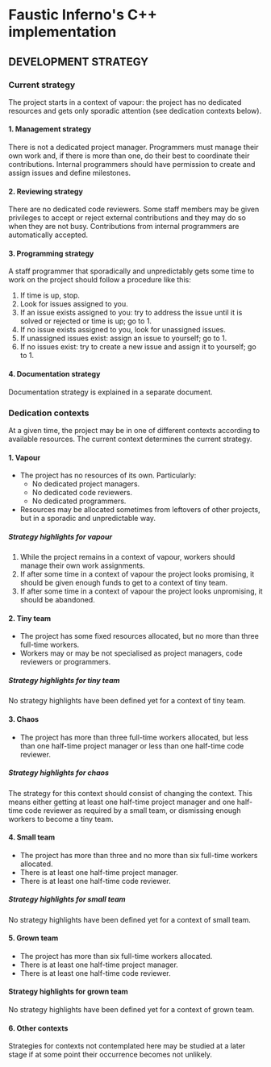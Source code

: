 # Faustic Inferno's C++ implementation

## DEVELOPMENT STRATEGY

### Current strategy

The project starts in a context of vapour: the project has no dedicated
resources and gets only sporadic attention (see dedication contexts below).

#### 1. Management strategy

There is not a dedicated project manager. Programmers must manage their own work
and, if there is more than one, do their best to coordinate their contributions.
Internal programmers should have permission to create and assign issues and
define milestones.

#### 2. Reviewing strategy

There are no dedicated code reviewers. Some staff members may be given
privileges to accept or reject external contributions and they may do so when
they are not busy. Contributions from internal programmers are automatically
accepted.

#### 3. Programming strategy ####

A staff programmer that sporadically and unpredictably gets some time to work on
the project should follow a procedure like this:

1. If time is up, stop.
2. Look for issues assigned to you.
3. If an issue exists assigned to you: try to address the issue until it is
solved or rejected or time is up; go to 1.
4. If no issue exists assigned to you, look for unassigned issues.
5. If unassigned issues exist: assign an issue to yourself; go to 1.
6. If no issues exist: try to create a new issue and assign it to yourself; go
to 1.

#### 4. Documentation strategy ####

Documentation strategy is explained in a separate document.

### Dedication contexts

At a given time, the project may be in one of different contexts according to
available resources. The current context determines the current strategy.

#### 1. Vapour 

* The project has no resources of its own. Particularly:
    * No dedicated project managers.
    * No dedicated code reviewers.
    * No dedicated programmers.
* Resources may be allocated sometimes from leftovers of other projects, but in
a sporadic and unpredictable way.

##### Strategy highlights for vapour

1. While the project remains in a context of vapour, workers should manage their
own work assignments.
2. If after some time in a context of vapour the project looks promising, it
should be given enough funds to get to a context of tiny team.
3. If after some time in a context of vapour the project looks unpromising, it
should be abandoned.

#### 2. Tiny team

* The project has some fixed resources allocated, but no more than three
full-time workers.
* Workers may or may be not specialised as project managers, code reviewers or
programmers.

##### Strategy highlights for tiny team

No strategy highlights have been defined yet for a context of tiny team.

#### 3. Chaos

* The project has more than three full-time workers allocated, but less than one
half-time project manager or less than one half-time code reviewer.

##### Strategy highlights for chaos

The strategy for this context should consist of changing the context. This means
either getting at least one half-time project manager and one half-time code
reviewer as required by a small team, or dismissing enough workers to become a
tiny team.

#### 4. Small team

* The project has more than three and no more than six full-time workers
allocated.
* There is at least one half-time project manager.
* There is at least one half-time code reviewer.

##### Strategy highlights for small team

No strategy highlights have been defined yet for a context of small team.

#### 5. Grown team

* The project has more than six full-time workers allocated.
* There is at least one half-time project manager.
* There is at least one half-time code reviewer.

#### Strategy highlights for grown team

No strategy highlights have been defined yet for a context of grown team.

#### 6. Other contexts

Strategies for contexts not contemplated here may be studied at a later stage
if at some point their occurrence becomes not unlikely.
